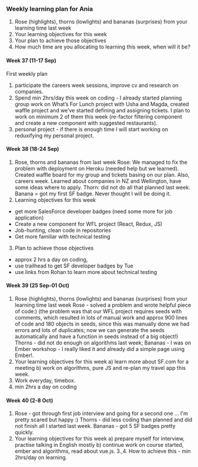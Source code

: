 ### Weekly learning plan for Ania

1. Rose (highlights), thorns (lowlights) and bananas (surprises) from your learning time last week
2. Your learning objectives for this week
3. Your plan to achieve those objectives
4. How much time are you allocating to learning this week, when will it be?

#### Week 37 (11-17 Sep)
First weekly plan
1) participate the careers week sessions, improve cv and research on companies.
2) Spend min 2hrs/day this week on coding - I already started planning group work on What’s For Lunch project with Usha and Magda, created waffle project and we’ve started defining and assigning tickets. I plan to work on minimum 2 of them this week (re-factor filtering component and create a new component with suggested restaurants).
3) personal project - if there is enough time I will start working on reduxifying my personal project.

#### Week 38 (18-24 Sep)
1. Rose, thorns and bananas from last week
  Rose: We managed to fix the problem with deployment on Heroku (needed help but we learned). Created waffle board for my group and tickets basing on our plan. Also, careers week. Learned about companies in NZ and Wellington, have some ideas where to apply. Thorn: did not do all that planned last week. Banana = got my first SF badge. Never thought I will be doing it.
2. Learning objectives for this week
  - get more SalesForce developer badges (need some more for job application)
  - Create a new component for WFL project (React, Redux, JS)
  - Job-hunting, clean code in repositories
  - Get more familiar with technical testing
3. Plan to achieve those objectives
  - approx 2 hrs a day on coding,
  - use trailhead to get SF developer badges by Tue
  - use links from Rohan to learn more about technical testing

#### Week 39 (25 Sep-01 Oct)
1. Rose (highlights), thorns (lowlights) and bananas (surprises) from your learning time last week
    Rose - solved a problem and wrote helpful piece of code:) (the problem was that our WFL project requires seeds with comments, which resulted in lots of manual work and approx 900 lines of code and 180 objects in seeds, since this was manually done we had errors and lots of duplicates; now we can generate the seeds automatically and have a function in seeds instead of a big object!)
    Thorns - did not do enough on algorithms last week; Bananas - I was on Ember workshop - I really liked it and already did a simple page using Ember!.
2. Your learning objectives for this week
    a) learn more about SF.com for a meeting
    b) work on algorithms, pure JS and re-plan my travel app this week.
3. Work everyday, timebox.
4. min 2hrs a day on coding

#### Week 40 (2-8 Oct)
1. Rose - got through first job interview and going for a second one ... I'm pretty scared but happy :)
    Thorns - did less coding than planned and did not finish all I started last week.
    Bananas - got 5 SF badges pretty quickly.
2. Your learning objectives for this week
    a) prepare myself for interview, practise talking in English mostly
    b) continue work on course started, ember and algorithms, read about vue.js.
3.,4. How to achieve this - min 2hrs/day on learning.
